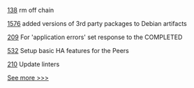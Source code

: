
[138](https://github.com/hyperledger-labs/fabric-token-sdk/pull/138) rm off chain

[1576](https://github.com/hyperledger/indy-plenum/pull/1576) added versions of 3rd party packages to Debian artifacts

[209](https://github.com/hyperledger/fabric-chaincode-java/pull/209) For 'application errors' set response to the COMPLETED

[532](https://github.com/hyperledger/fabric-samples/pull/532) Setup basic HA features for the Peers

[210](https://github.com/hyperledger-labs/minbft/pull/210) Update linters


[See more >>>](https://start-here.hyperledger.org/pull-requests)
